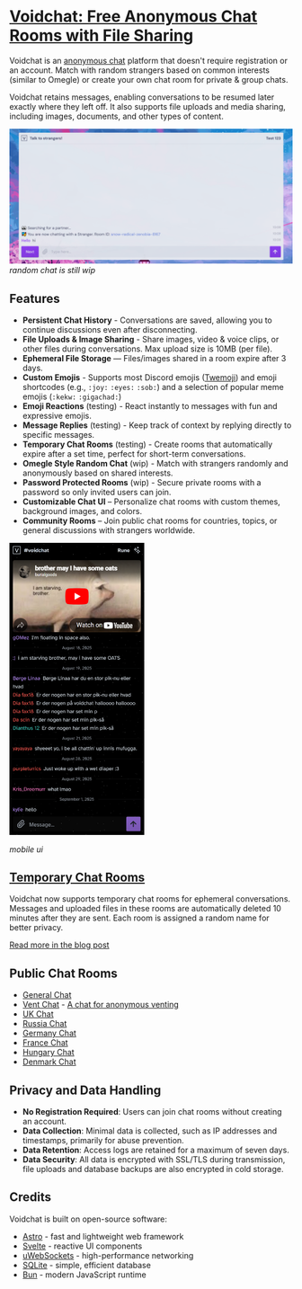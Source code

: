 # [Voidchat: Free Anonymous Chat Rooms with File Sharing](https://voidchat.org)

Voidchat is an [anonymous chat](https://voidchat.org/chat) platform that doesn't require registration or an account. Match with random strangers based on common interests (similar to Omegle) or create your own chat room for private & group chats.

Voidchat retains messages, enabling conversations to be resumed later exactly where they left off. It also supports file uploads and media sharing, including images, documents, and other types of content.

![omegle alternatives](/images/voidchat-talk-to-strangers.png)
*random chat is still wip*

## Features

  - **Persistent Chat History** - Conversations are saved, allowing you to continue discussions even after disconnecting.
  - **File Uploads & Image Sharing** - Share images, video & voice clips, or other files during conversations. Max upload size is 10MB (per file).
  - **Ephemeral File Storage** — Files/images shared in a room expire after 3 days.
  - **Custom Emojis** - Supports most Discord emojis ([Twemoji](https://github.com/jdecked/twemoji)) and emoji shortcodes (e.g., `:joy:` `:eyes:` `:sob:`) and a selection of popular meme emojis (`:kekw:` `:gigachad:`)
  - **Emoji Reactions** (testing) - React instantly to messages with fun and expressive emojis.
  - **Message Replies** (testing) - Keep track of context by replying directly to specific messages.
  - **Temporary Chat Rooms** (testing) - Create rooms that automatically expire after a set time, perfect for short-term conversations.
  - **Omegle Style Random Chat** (wip) - Match with strangers randomly and anonymously based on shared interests.
  - **Password Protected Rooms** (wip) - Secure private rooms with a password so only invited users can join.
  - **Customizable Chat UI** – Personalize chat rooms with custom themes, background images, and colors.
  - **Community Rooms** – Join public chat rooms for countries, topics, or general discussions with strangers worldwide.

<img src="/images/voidchat.org_iphone_12_pro.png" width="240" alt="mobile chat">

*mobile ui*

## [Temporary Chat Rooms](https://voidchat.org/temporary-chat)

Voidchat now supports temporary chat rooms for ephemeral conversations.
Messages and uploaded files in these rooms are automatically deleted 10 minutes after they are sent.
Each room is assigned a random name for better privacy.

[Read more in the blog post](https://voidchat.org/blog/introducing-temporary-chat-rooms-on-voidchat)

## Public Chat Rooms

  - [General Chat](https://voidchat.org/v/general)
  - [Vent Chat](https://voidchat.org/v/vent) - [A chat for anonymous venting](https://github.com/voidchatorg/voidchat/wiki/A-Chat-for-Anonymous-Venting)
  - [UK Chat](https://voidchat.org/v/uk)
  - [Russia Chat](https://voidchat.org/v/russia)
  - [Germany Chat](https://voidchat.org/v/germany)
  - [France Chat](https://voidchat.org/v/france)
  - [Hungary Chat](https://voidchat.org/v/hungary)
  - [Denmark Chat](https://voidchat.org/v/denmark)

## Privacy and Data Handling

  - **No Registration Required**: Users can join chat rooms without creating an account.
  - **Data Collection**: Minimal data is collected, such as IP addresses and timestamps, primarily for abuse prevention.
  - **Data Retention**: Access logs are retained for a maximum of seven days.
  - **Data Security**: All data is encrypted with SSL/TLS during transmission, file uploads and database backups are also encrypted in cold storage.

## Credits

Voidchat is built on open-source software:

  - [Astro](https://astro.build) - fast and lightweight web framework
  - [Svelte](https://svelte.dev) - reactive UI components
  - [uWebSockets](https://github.com/uNetworking/uWebSockets) - high-performance networking
  - [SQLite](https://www.sqlite.org) - simple, efficient database
  - [Bun](https://bun.com) - modern JavaScript runtime
